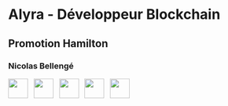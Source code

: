 
# Alyra - Développeur Blockchain 
## Promotion Hamilton
### Nicolas Bellengé 

<a href='https://x.com/Chewbaccoin' target='_blank'><img src="https://cdn-icons-png.flaticon.com/128/5968/5968830.png" height="40" /></a>&nbsp;&nbsp;&nbsp;<a href='https://www.linkedin.com/in/nicolas-belleng%C3%A9/' target='_blank'><img src="https://cdn-icons-png.flaticon.com/128/3536/3536505.png" height="40" /></a>&nbsp;&nbsp;&nbsp;<a href='https://discord.com/users/419829821166845972' target='_blank'><img src="https://cdn-icons-png.flaticon.com/128/2111/2111370.png" height="40" /></a>&nbsp;&nbsp;&nbsp;<a href='https://t.me/chewbaccoin' target='_blank'><img src="https://cdn-icons-png.flaticon.com/128/2111/2111646.png" height="40" /></a>&nbsp;&nbsp;&nbsp;<a href='https://nbtc.finance' target='_blank'><img src="https://www.nbtc.finance/wp-content/uploads/fbrfg/favicon.ico" height="40" /></a>

